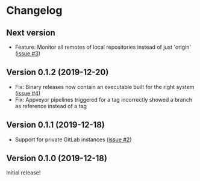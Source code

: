 # Changelog

## Next version

* Feature: Monitor all remotes of local repositories instead of just 'origin' ([issue #3](https://github.com/nbedos/cistern/issues/3))


## Version 0.1.2 (2019-12-20)

* Fix: Binary releases now contain an executable built for the right system ([issue #4](https://github.com/nbedos/cistern/issues/4))
* Fix: Appveyor pipelines triggered for a tag incorrectly showed a branch as reference instead of a tag


## Version 0.1.1 (2019-12-18)

* Support for private GitLab instances ([issue #2](https://github.com/nbedos/cistern/issues/2))


## Version 0.1.0 (2019-12-18)
Initial release!
